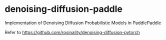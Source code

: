 # denoising-diffusion-paddle
Implementation of Denoising Diffusion Probabilistic Models in PaddlePaddle

Refer to https://github.com/rosinality/denoising-diffusion-pytorch
